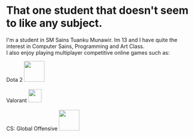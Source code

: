 # That one student that doesn't seem to like any subject.

I'm a student in SM Sains Tuanku Munawir. Im 13 and I have quite the interest in Computer Sains, Programming and Art Class.<br>I also enjoy playing multiplayer competitive online games such as:

Dota 2 <img src="https://logos-world.net/wp-content/uploads/2020/12/Dota-2-Logo.png" width = 55></a><br><br>
Valorant <img src="https://logodownload.org/wp-content/uploads/2020/06/valorant-logo-1.png" width = 35></a><br><br>
CS: Global Offensive <img src="https://www.freepnglogos.com/uploads/counter-strike-png-logo/counter-strike-symbol-png-logo-11.png" width = 55></a><br><br>
